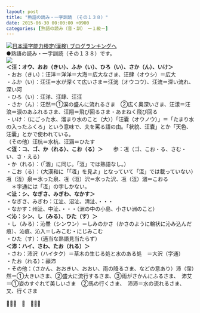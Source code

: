 ```yaml
---
layout: post
title: "熟語の読み・一字訓読　（その１３８）"
date: 2015-06-30 00:00:00 +0900
categories: [熟語の読み（音・訓）　ー１級－]
---
```


[![](/syuusyuu9701/assets/images/熟語の読み・一字訓読-（その１３８）-br_c_3028_1.gif)](http://blog.with2.net/link.php?1659096:3028 "日本漢字能力検定(漢検) ブログランキングへ")[日本漢字能力検定(漢検) ブログランキングへ](http://blog.with2.net/link.php?1659096:3028)  
●熟語の読み・一字訓読（その１３８）です。  
![](/syuusyuu9701/assets/images/熟語の読み・一字訓読-（その１３８）-82d16c208aa4932be68981d84bdf5875.jpg)  
**＜汪：オウ、おお（きい）、ふか（い）、ひろ（い）、さか（ん）、いけ＞**  
・おお（きい）：汪洋＝洋洋＝大海＝広大なさま、汪肆（オウシ）＝広大  
・ふか（い）：汪汪＝水が深くて広いさま＝汪洸（オウコウ）、汪流＝深い流れ、深い河  
・ひろ（い）：汪洋、汪肆、汪汪  
・さか（ん）：汪然＝①涙の盛んに流れるさま　②広く奥深いさま、汪漾＝汪浪＝涙のあふれるさま、汪翔＝飛び回るさま・あまねく飛び回る  
・いけ：（にごった水、溜まり水のこと（大））「汪囊（オウノウ）」＝「たまり水の入ったふくろ」という意味で、夫を罵る語の由。「状貌、汪囊」とか「天色、汪囊」とかで使われている。  
（その他）汪杭＝水杭、汪涵＝ひたす  
**＜沍：コ、ゴ、か（れる）、こお（る）＞**　　参：冱（ゴ、こお・る、さむ・い、さ・える）  
・か（れる）：（「涸」に同じ。「沍」では熟語なし。）  
・こお（る）：（大漢和に「「冱」を見よ」となっていて「沍」では載っていない）　冱（沍）泉＝氷った泉、冱（沍）沢＝氷った沢、冱（沍）涸＝こおる  
　＊字通には「冱」の字しかない。  
**＜沚：シ、なぎさ、みぎわ、なかす＞**  
・なぎさ、みぎわ：江沚、沼沚、清沚、・・・  
・なかす：州沚、中沚、・・・（洲の中の小島、小さい洲のこと）  
**＜沁：シン、し（みる）、ひた（す）＞**  
・し（みる）：沁暈（シンウン）＝しみのかさ（かさのように輪状に沁み込んだ痕）、沁痕、沁入＝しみこむ・にじみこむ  
・ひた（す）：（適当な熟語見当たらず）  
**＜沛：ハイ、さわ、たお（れる）＞**  
・さわ：沛沢（ハイタク）＝草木の生じる処と水のある処　＝大沢（字通）  
・たお（れる）：巓沛  
・その他：（さかん、おおきい、おおい、雨の降るさま、などの意あり）沛（霈）然＝①大きいさま、②盛大に流行するさま、③雨がさかんにふるさま、　沛艾＝①姿のすぐれて美しいさま　②馬の行くさま、　沛沛＝水の流れるさま、又、行くさま  
  
👋👋👋　🐑　👋👋👋  